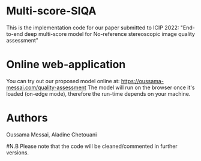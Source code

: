 # Multi-score-SIQA

This is the implementation code for our paper submitted to ICIP 2022:
"End-to-end deep multi-score model for No-reference stereoscopic image quality assessment"

# Online web-application

You can try out our proposed model online at: https://oussama-messai.com/quality-assessment
The model will run on the browser once it's loaded (on-edge mode), therefore the run-time depends on your machine. 


# Authors
Oussama Messai, Aladine Chetouani

#N.B
Please note that the code will be cleaned/commented in further versions.
